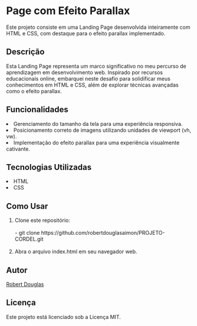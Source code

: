 <h1>Page com Efeito Parallax</h1>
<p>Este projeto consiste em uma Landing Page desenvolvida inteiramente com HTML e CSS, com destaque para o efeito parallax implementado.</p>

<h2>Descrição</h2>
<p>Esta Landing Page representa um marco significativo no meu percurso de aprendizagem em desenvolvimento web. Inspirado por recursos educacionais online, embarquei neste desafio para solidificar meus conhecimentos em HTML e CSS, além de explorar técnicas avançadas como o efeito parallax.</p>

<h2>Funcionalidades</h2>
<p>
    <li>Gerenciamento do tamanho da tela para uma experiência responsiva.</li>
    <li>Posicionamento correto de imagens utilizando unidades de viewport (vh, vw).</li>
    <li>Implementação do efeito parallax para uma experiência visualmente cativante.</li>
</p>
<h2>Tecnologias Utilizadas</h2>
<li>HTML</li>
<li>CSS</li>

<h2>Como Usar</h2>

<ol>
    <li>Clone este repositório:
    <br> 
    <br>
    - git clone https://github.com/robertdouglasaimon/PROJETO-CORDEL.git </li>
    <br>
    <li>Abra o arquivo index.html em seu navegador web.</li>
</ol>

<h2>Autor</h2>
<a href="https://github.com/robertdouglasaimon">Robert Douglas</a>

<h2>Licença</h2>
<p>Este projeto está licenciado sob a Licença MIT.</p>


